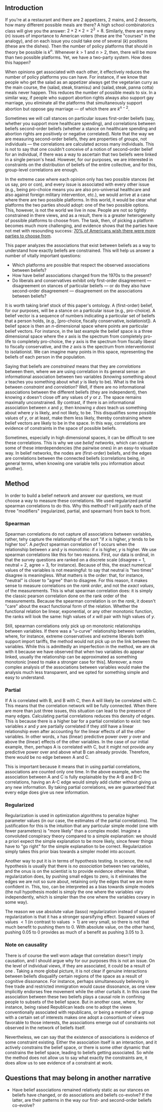 ## Introduction
If you're at a restaurant and there are $2$ appetizers, $2$ mains, and $2$ desserts, how many different possible meals are there? A high school combinatorics class will give you the answer: $2 \times 2 \times 2 = 2^3 = 8$. Similarly, there are many ($n$) issues of importance to American voters (these are the "courses" in the analogy), and on each issue you could take one of several ($k$) positions (these are the dishes). Then the number of policy platforms that should in theory be possible is $k^n$. Whenever $k > 1$ and $n > 2$, then, there will be more than two possible platforms. Yet, we have a two-party system. How does this happen?

When opinions get associated with each other, it effectively reduces the number of policy platforms you can have. For instance, if we know that people who get the salad as an appetizer always get the vegetarian curry as the main course, the $(\text{salad}, \text{steak}, \text{tiramisu})$ and $(\text{salad}, \text{steak}, \text{panna cotta})$ meals never happen. This reduces the number of possible meals to six. In a similar way, if people who support abortion rights always also support gay marriage, you eliminate all the platforms that simultaneously support abortion but oppose gay marriage — of which there are $k^{n - 2}$. 

Sometimes we will call stances on particular issues first-order beliefs (say, whether you support more healthcare spending), and correlations between beliefs second-order beliefs  (whether a stance on healthcare spending and abortion rights are positively or negative correlated). Note that the way we are measuring second-order beliefs, they are properties of *groups*, not individuals — the correlations are calculated across many individuals. This is not to say that one couldn't conceive of a notion of second-order belief for an individual, if there was a way to ascertain that two beliefs were linked in a single person's head. However, for our purposes, we are interested in constraints on the distribution of beliefs of the entire collective, and for this, group-level correlations are enough.

In the extreme case where each opinion only has two possible stances (let us say, pro or con), and every issue is associated with every other issue (e.g., being pro-choice means you are also pro-universal healthcare and also against foreign military intervention, etc.), we would arrive at a case where there are two possible platforms. In this world, it would be clear what platforms the two parties should adopt: one of the two possible options. This, however, is not the world we live in now. People are not so tightly constrained in there views, and as a result, there is a greater heterogeneity of possible platforms to choose from. The task, then, of picking a platform becomes much more challenging, and evidence shows that the parties have not met with resounding success: [70% of Americans wish there were more parties to choose from](https://www.pewresearch.org/politics/2022/08/09/as-partisan-hostility-grows-signs-of-frustration-with-the-two-party-system/). 

This paper analyzes the associations that exist between beliefs as a way to understand how exactly beliefs are constrained. This will help us answer a number of vitally important questions:
- Which platforms are possible that respect the observed associations between beliefs?
- How have belief associations changed from the 1970s to the present?
- Do liberals and conservatives exhibit only first-order disagreement — disagreement on stances of particular beliefs — or do they also have second-order disagreement — disagreement on the associations between beliefs?

It is worth taking brief stock of this paper's ontology. A (first-order) belief, for our purposes, will be a stance on a particular issue (e.g., $\text{pro-choice}$). A belief vector is a sequence of numbers indicating a particular set of beliefs that a person holds, (e.g., $[\text{pro-choice}, \text{fiscally conservative}, \text{isolationist}]$). A belief space is then an $n$-dimensional space where points are particular belief vectors. For instance, in the last example the belief space is a three dimensional space where the $x$ axis is the spectrum from completely pro-life to completely pro-choice, the $y$ axis is the spectrum from fiscally liberal to fiscally conservative, and the $z$ axis is the spectrum from interventionist to isolationist. We can imagine many points in this space, representing the beliefs of each person in the population.

Saying that beliefs are *constrained* means that they are *correlations* between them, where we are using correlation in its general sense: an informational association between two variables (knowing something about $x$ teaches you something about what $y$ is likely to be). What is the link between *constraint* and *correlation*? Well, if there are no informational associations between the different beliefs (they are independent), then knowing $x$ doesn't close off any values of $y$ or $z$. The space remains maximally unconstrained. By contrast, if there is an informational association between $x$ and $y$, then knowing $x$ *does* teach us something about where $y$ is likely, and not likely, to be. This disqualifies some possible values of $y$, or at least, make them less likely, thereby constraining where belief vectors are likely to be in the space. In this way, correlations are evidence of constraints in the space of possible beliefs.

Sometimes, especially in high dimensional spaces, it can be difficult to see these correlations. This is why we use *belief networks*, which can capture some of these interdependencies (the pairwise ones) in an easy-to visualize way. In belief networks, the nodes are (first-order) beliefs, and the edges are correlations between the connected beliefs (correlations being, in general terms, when knowing one variable tells you information about another). 
## Method
In order to build a belief network and answer our questions, we must choose a way to measure these correlations. We used regularized partial spearman correlations to do this. Why this method? I will justify each of the three "modifiers" (regularized, partial, and spearman) from back to front. 
### Spearman
Spearman correlations do not capture *all* associations between variables, rather, tehy capture the relationship of the sort "if $x$ is higher, $y$ tends to be higher too". A *perfect* spearman correlation of 1 occurs when the relationship between $x$ and $y$ is monotonic: if $x$ is higher, $y$ is higher. We use spearman correlations like this for two reasons. First, our data is ordinal, in that the survey questions are ranked on a discrete scale (disagree = 1, neutral = 2, agree = 3, for instance). Because of this, the exact numerical values of the variables is not meaningful: to say that neutral is "two times" disagree is meaningless. What matters is the order: that, for instance, "neutral" is closer to "agree" than to disagree. For this reason, it makes sense to measure correlations on the *rank order*, and not the *exact values*, of the measurements. This is what spearman correlation does: it is simply the classic pearson correlation done on the rank order of the measurements. Because the spearman correlation is on the *rank*, it doesn't "care" about the exact functional form of the relation. Whether the functional relation be linear, exponential, or any other monotonic function, the ranks will look the same: high values of $x$ will pair with high values of $y$. 

Still, spearman correlations only pick up on monotonic relationships between variables. If there was a "u-curve" relationship between variables, where, for instance, extreme conservatives and extreme liberals both support import tariffs, the method would not pick up on the link between the variables. While this is admittedly an imperfection in the method, we are ok with it because we have observed that when two variables do appear linked, usually the relationship can be approximated as something monotonic [need to make a stronger case for this]. Moreover, a more complex analysis of the associations between variables would make the analysis much less transparent, and we opted for something simple and easy to understand. 

### Partial
If A is correlated with B, and B with C, then A will likely be correlated with C. This means that the correlation network will be fully connected. When there are more than just three issues, this situation can lead to the presence of many edges. Calculating partial correlations reduces this density of edges. This is because there is a higher bar for a partial correlation to exist: two variables $x$ and $y$ are partially correlated if they *still* have a linear relationship even after accounting for the linear effects of all the other variables. In other words, $x$ has (linear) predictive power over $y$ over and above the (linear) effects of the other variables. In the case of our initial example, then, perhaps A is correlated with C, but it might not provide any predictive power over and above what B can already provide. Therefore, there would be no edge between A and C.  

This is important because it means that in using partial correlations, associations are counted only one time. In the above example, when the association between A and C is fully explainable by the A-B and B-C correlations, having an A-C edge would simply add clutter without giving us any new information. By taking partial correlations, we are guaranteed that every edge does give us new information.

### Regularized
Regularization is used in optimization algorithms to penalize higher parameter values (in our case, the estimates of the partial correlations). The justification for this is the intuition that any particular simple model (one with fewer parameters) is "more likely" than a complex model. Imagine a convoluted conspiracy theory compared to a simple explanation: we should a priori expect the simple explanation to be more likely, since fewer things have to "go right" for the simple explanation to be correct. Regularization simply takes this prior bias towards a simpler model into account. 

Another way to put it is in terms of hypothesis testing. In science, the null hypothesis is usually that there is *no association* between two variables, and the onus is on the scientist is to provide evidence otherwise. What regularization does, by pushing small edges to zero, is it eliminates the edges we are not so sure about, retaining only the edges that we are more confident in. This, too, can be interpreted as a bias towards simple models (the null hypothesis model is simply the one where the variables vary independently, which is simpler than the one where the variables covary in some way). 

The reason we use absolute value (lasso) regularization instead of squared regularization is that it has a stronger sparsifying effect. Squared values of values $<1$  (in contrast to values $>1$) are very small, so there is not that much benefit to pushing them to 0. With absolute value, on the other hand, pushing $0.05$ to $0$ provides as much of a benefit as pushing $3.05$ to $3$. 
### Note on causality
There is of course the well worn adage that correlation doesn't imply causation, and I should argue why for our purposes this is not an issue. On the level of individual views, if they are associated, it could be a result of one . Taking a more global picture, it is not clear if genuine interactions between beliefs disqualify certain regions of the space as a result of cognitive dissonance. For instance, perhaps simultaneously believing in free trade and restricted immigration would cause dissonance, as one view implicitly endorses free movement while the other curtails it. In this case the association between these two beliefs plays a causal role in confining people to subsets of the belief space. But in another case, where, for instance, being raised Republican leads one to adopt the views conventionally associated with republicans, or being a member of a group with a certain set of interests makes one adopt a consortium of views favorable to those interests, the associations emerge out of constraints not observed in the network of beliefs itself. 

Nevertheless, we can say that the existence of associations is evidence of some constraint existing. Either the association itself is an interaction, and it actively constrains the belief space, or there is some other dynamic that constrains the belief space, leading to beliefs getting associated. So while the method does not allow us to say what exactly the constraints are, it does allow us to see evidence of a constraint at work. 


## Questions that may belong in another narrative
- Have belief associations remained relatively static as our stances on beliefs have changed, or do associations and beliefs co-evolve? If the latter, are their patterns in the way our first- and second-order beliefs co-evolve? 


